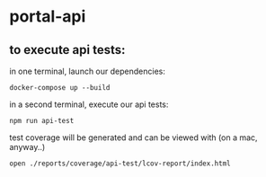 # portal-api
 
## to execute api tests:

in one terminal, launch our dependencies:
```
docker-compose up --build
```

in a second terminal, execute our api tests:
```
npm run api-test
```
 
test coverage will be generated and can be viewed with (on a mac, anyway..)
```
open ./reports/coverage/api-test/lcov-report/index.html 
```
  